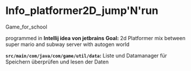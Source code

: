 # Info_platformer2D_jump'N'run

Game_for_school

programmed in **Intellij idea von jetbrains**
**Goal:** 2d Platformer mix between super mario and subway server with autogen world

**`src/main/com/java/com/game/util/data`:** Liste und Datamanager für Speichern überprüfen und lesen der Daten

